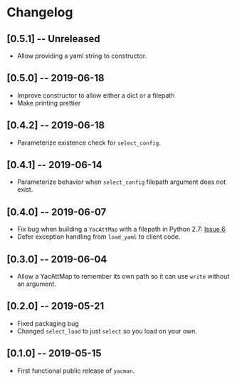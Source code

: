 # Changelog

## [0.5.1] -- Unreleased
- Allow providing a yaml string to constructor.

## [0.5.0] -- 2019-06-18
- Improve constructor to allow either a dict or a filepath
- Make printing prettier

## [0.4.2] -- 2019-06-18
- Parameterize existence check for `select_config`.

## [0.4.1] -- 2019-06-14
- Parameterize behavior when `select_config` filepath argument does not exist.

## [0.4.0] -- 2019-06-07
- Fix bug when building a `YacAttMap` with a filepath in Python 2.7: [Issue 6](https://github.com/databio/yacman/issues/6)
- Defer exception handling from `load_yaml` to client code.

## [0.3.0] -- 2019-06-04
- Allow a YacAttMap to remember its own path so it can use `write` without an argument.

## [0.2.0] -- 2019-05-21
- Fixed packaging bug
- Changed `select_load` to just `select` so you load on your own.

## [0.1.0] -- 2019-05-15
- First functional public release of `yacman`.
